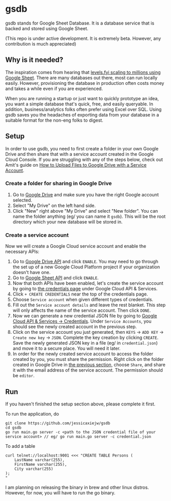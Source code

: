 # gsdb

gsdb stands for Google Sheet Database. It is a database service that is backed and stored using Google Sheet.

(This repo is under active development. It is extremely beta. However, any contribution is much appreciated)

## Why is it needed?

The inspiration comes from hearing that [levels.fyi scaling to millions using Google Sheet](https://www.levels.fyi/blog/scaling-to-millions-with-google-sheets.html). There are many databases out there, most can run locally easily. However, provisioning the database in production often costs money and takes a while even if you are experienced.

When you are running a startup or just want to quickly prototype an idea, you want a simple database that's quick, free, and easily queryable. In addition, business/analytics folks often prefer using Excel over SQL. Using gsdb saves you the headaches of exporting data from your database in a suitable format for the non-eng folks to digest.


## Setup

In order to use gsdb, you need to first create a folder in your own Google Drive and then share that with a service account created in the Google Cloud Console. If you are struggling with any of the steps below, check out Amit's guide on [How to Upload Files to Google Drive with a Service Account](https://www.labnol.org/google-api-service-account-220404).

### <a name="createfolder"></a>Create a folder for sharing in Google Drive

1. Go to [Google Drive](https://drive.google.com/drive/u/0/my-drive) and make sure you have the right Google account selected.
1. Select "My Drive" on the left hand side.
1. Click "New" right above "My Drive" and select "New folder". You can name the folder anything (eg/ you can name it `gsdb`). This will be the root directory which your new database will be stored in.

### <a name="createserviceaccount">Create a service account

Now we will create a Google Cloud service account and enable the necessary APIs:

1. Go to [Google Drive API](https://console.cloud.google.com/apis/api/drive.googleapis.com) and click `ENABLE`. You may need to go through the set up of a new Google Cloud Platform project if your organization doesn't have one.
1. Go to [Google Sheet API](https://console.cloud.google.com/apis/library/sheets.googleapis.com) and click `ENABLE`.
1. Now that both APIs have been enabled, let's create the service account by going to [the credentials page](https://console.cloud.google.com/apis/credentials) under Google Cloud API & Services.
1. Click `+ CREATE CREDENTIALS` near the top of the credentials page.
1. Choose `Service account` when given different types of credentials.
1. Fill out the `Service account details` and leave the rest blanket. This step will only affects the name of the service account. Then click `DONE`.
1. Now we can generate a new credential JSON file by going to [Google Cloud API & Services -> Credentials](https://console.cloud.google.com/apis/credentials). Under `Service Accounts`, you should see the newly created account in the previous step.
1. Click on the service account you just generated, then `KEYS` -> `ADD KEY` -> `Create new key` -> `JSON`. Complete the key creation by clicking `CREATE`. Save the newly generated JSON key in a file (eg/ in `credential.json`) and move it to a secure place. You will need it later.
1. In order for the newly created service account to access the folder created by you, you must share the permission. Right click on the folder created in Google Drive in [the previous section](#createfolder), choose `Share`, and share it with the email address of the service account. The permission should be `editor`.

## Run

If you haven't finished the setup section above, please complete it first.

To run the application, do
```
git clone https://github.com/jessicaxiejw/gsdb
cd gsdb
go run main.go server -c <path to the JSON credential file of your service account> // eg/ go run main.go server -c credential.json
```

To add a table
```
curl telnet://localhost:9001 <<< "CREATE TABLE Persons (
    LastName varchar(255),
    FirstName varchar(255),
    City varchar(255)
);
"
```

I am planning on releasing the binary in brew and other linux distros. However, for now, you will have to run the go binary.
